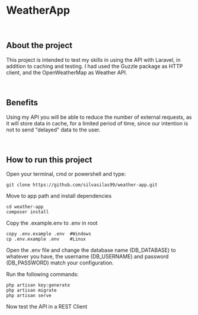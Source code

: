 # WeatherApp

<br>

## About the project
This project is intended to test my skills in using the API with Laravel, in addition to caching and testing. I had used the Guzzle package as HTTP client, and the OpenWeatherMap as Weather API. 

<br>

## Benefits
Using my API you will be able to reduce the number of external requests, as it will store data in cache, for a limited period of time, since our intention is not to send "delayed" data to the user.

<br>

## How to run this project

Open your terminal, cmd or powershell and type:
```
git clone https://github.com/silvasilas99/weather-app.git
```

Move to app path and install dependencies
```
cd weather-app
composer install
```

Copy the .example.env to .env in root
```
copy .env.example .env  #Windows
cp .env.example .env    #Linux
```

Open the .env file and change the database name (DB_DATABASE) to whatever you have, the username (DB_USERNAME) and password (DB_PASSWORD) match your configuration.

Run the following commands:
```
php artisan key:generate
php artisan migrate
php artisan serve
```

Now test the API in a REST Client
